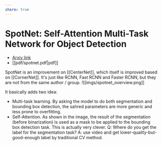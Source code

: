 ```yaml
---
share: true
---
```

# SpotNet: Self-Attention Multi-Task Network for Object Detection
- [Arxiv link](https://arxiv.org/abs/2002.05540)
- [[pdf/spotnet.pdf|pdf]]

SpotNet is an improvement on [[CenterNet]], which itself is improved based on [[CornerNet]]. It's just like RCNN, Fast RCNN and Faster RCNN, but they are not from the same author / group.
![[imgs/spotnet_overview.png]]

It basically adds two idea:
- Multi-task learning. By asking the model to do both segmentation and bounding box detection, the sahred parameters are more generic and less prone to overfitting.
- Self-Attention. As shown in the image, the result of the segmentation (before binarization) is used as a mask to be applied to the bounding box detection task. This is actually very clever.
Q: Where do you get the label for the segmentation task? A: use video and get lower-quality-but-good-enough label by traditional CV method.